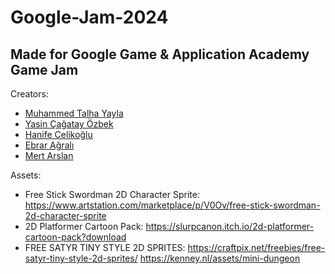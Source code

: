 # Google-Jam-2024
## Made for Google Game & Application Academy Game Jam
Creators:
- [Muhammed Talha Yayla](https://github.com/mtalhaYAYLA)
- [Yasin Çağatay Özbek](https://github.com/Cagatay5858)
- [Hanife Celikoğlu](https://github.com/hanifecelikoglu)
- [Ebrar Ağralı](https://github.com/ebraragrali)
- [Mert Arslan](https://github.com/MertArslanC)


Assets:
- Free Stick Swordman 2D Character Sprite:	
https://www.artstation.com/marketplace/p/V0Ov/free-stick-swordman-2d-character-sprite
- 2D Platformer Cartoon Pack: 
https://slurpcanon.itch.io/2d-platformer-cartoon-pack?download
- FREE SATYR TINY STYLE 2D SPRITES: 
https://craftpix.net/freebies/free-satyr-tiny-style-2d-sprites/
https://kenney.nl/assets/mini-dungeon
